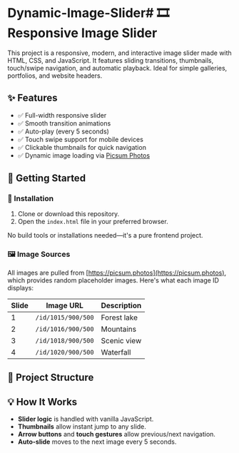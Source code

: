 # Dynamic-Image-Slider# 🎞️ Responsive Image Slider

This project is a responsive, modern, and interactive image slider made with HTML, CSS, and JavaScript. It features sliding transitions, thumbnails, touch/swipe navigation, and automatic playback. Ideal for simple galleries, portfolios, and website headers.

## ✨ Features

- ✅ Full-width responsive slider
- ✅ Smooth transition animations
- ✅ Auto-play (every 5 seconds)
- ✅ Touch swipe support for mobile devices
- ✅ Clickable thumbnails for quick navigation
- ✅ Dynamic image loading via [Picsum Photos](https://picsum.photos)

## 🚀 Getting Started

### 🔧 Installation

1. Clone or download this repository.
2. Open the `index.html` file in your preferred browser.

No build tools or installations needed—it's a pure frontend project.

### 🖼️ Image Sources

All images are pulled from [https://picsum.photos](https://picsum.photos), which provides random placeholder images. Here's what each image ID displays:

| Slide | Image URL                        | Description |
|-------|----------------------------------|-------------|
| 1     | `/id/1015/900/500`              | Forest lake |
| 2     | `/id/1016/900/500`              | Mountains   |
| 3     | `/id/1018/900/500`              | Scenic view |
| 4     | `/id/1020/900/500`              | Waterfall   |

## 📁 Project Structure
## 💡 How It Works

- **Slider logic** is handled with vanilla JavaScript.
- **Thumbnails** allow instant jump to any slide.
- **Arrow buttons** and **touch gestures** allow previous/next navigation.
- **Auto-slide** moves to the next image every 5 seconds.
